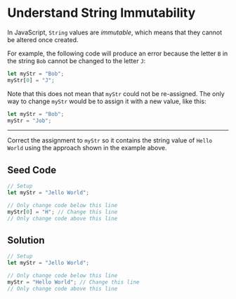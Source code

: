 # Understand String Immutability

In JavaScript, `String` values are *immutable*, which means that they cannot be altered once created.

For example, the following code will produce an error because the letter `B` in the string `Bob` cannot be changed to the letter `J`:

```javascript
let myStr = "Bob";
myStr[0] = "J";
```

Note that this does not mean that `myStr` could not be re-assigned. The only way to change `myStr` would be to assign it with a new value, like this:

```javascript
let myStr = "Bob";
myStr = "Job";
```

-----

Correct the assignment to `myStr` so it contains the string value of `Hello World` using the approach shown in the example above.

## Seed Code
```javascript
// Setup
let myStr = "Jello World";

// Only change code below this line
myStr[0] = "H"; // Change this line
// Only change code above this line
```

## Solution

```javascript
// Setup
let myStr = "Jello World";

// Only change code below this line
myStr = "Hello World"; // Change this line
// Only change code above this line
```
